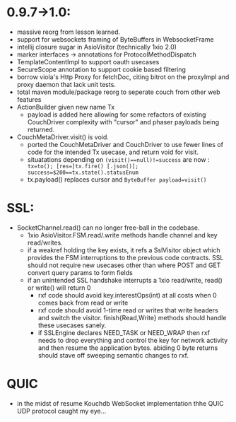 

0.9.7->1.0:
===

* massive reorg from lesson learned. 
* support for websockets framing of ByteBuffers in WebsocketFrame
* intellij closure sugar in AsioVisitor (technically 1xio 2.0)
* marker interfaces -> annotations for ProtocolMethodDispatch
* TemplateContentImpl to support oauth usecases
* SecureScope annotation to support cookie based filtering
* borrow viola's Http Proxy for fetchDoc, citing bitrot on the proxyImpl and proxy daemon that lack unit tests.
* total maven module/package reorg to seperate couch from other web features 
* ActionBuilder given new name Tx
    * payload is added here allowing for some refactors of existing CouchDriver complexity with "cursor" and phaser 
    payloads being returned.
* CouchMetaDriver.visit() is void.
    * ported the CouchMetaDriver and CouchDriver to use fewer lines of code for the intended Tx usecase, and return 
    void for visit.
    * situatations depending on 
` (visit()==null)!=success ` are now : ` tx=to(); [res=]tx.fire() [.json()]; success=$200==tx.state().statusEnum`
    *   tx.payload() replaces cursor and `ByteBuffer payload=visit()` 

SSL:
===

 * SocketChannel.read() can no longer free-ball in the codebase.  
    * 1xio AsioVisitor.FSM.read/.write methods handle channel and key read/writes.   
    * if a weakref holding the key exists, it refs a SslVisitor object which provides the FSM interruptions to the 
    previous code contracts. SSL should not require new usecases other than where POST and GET convert query params to form fields 
    * if an unintended SSL handshake interrupts a 1xio read/write, read() or write() will 
    return 0
        * rxf code should avoid key.interestOps(int) at all costs when 0 comes back from read or write
        * rxf code should avoid 1-time read or writes that write headers and switch the visitor.  finish{Read,Write} 
        methods should handle these usecases sanely. 
        * if SSLEngine declares NEED_TASK or NEED_WRAP then rxf needs to 
        drop everything and control the key for network activity and then resume the application bytes.  abiding 0 byte 
        returns should stave off sweeping semantic changes to rxf.
        
QUIC
===
* in the midst of resume Kouchdb WebSocket implementation thhe QUIC UDP protocol caught my eye...